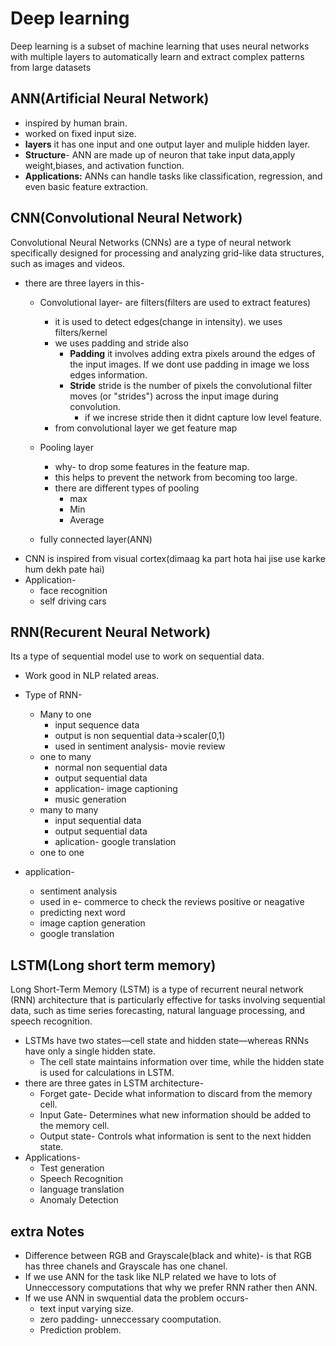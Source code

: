 # Deep learning
Deep learning is a subset of machine learning that uses neural networks with multiple layers to automatically learn and extract complex patterns from large datasets
## ANN(Artificial Neural Network)
* inspired by human brain.
* worked on fixed input size.
* **layers** it has one input and one output layer and muliple hidden layer.
* **Structure**- ANN are made up of neuron that take input data,apply weight,biases, and activation function.
* **Applications:** ANNs can handle tasks like classification, regression, and even basic feature extraction.

## CNN(Convolutional Neural Network)
Convolutional Neural Networks (CNNs) are a type of neural network specifically designed for processing and analyzing grid-like data structures, such as images and videos.
* there are three layers in this-
    * Convolutional layer- are filters(filters are used to extract features)
        * it is used to detect edges(change in intensity). we uses filters/kernel
        * we uses padding and stride also
             * **Padding** it involves adding extra pixels around the edges of the input images. If we dont use padding in image we loss edges information.
            * **Stride**  stride is the number of pixels the convolutional filter moves (or "strides") across the input image during convolution.
                * if we increse stride then it didnt capture low level feature.
        * from convolutional layer we get feature map
    * Pooling layer
        * why- to drop some features in the feature map.
        * this helps to prevent the network from becoming too large.
        * there are different types of pooling
            * max
            * Min
            * Average

    * fully connected layer(ANN)
* CNN is inspired from visual cortex(dimaag ka part hota hai jise use karke hum dekh pate hai)
* Application-
    * face recognition 
    * self driving cars

## RNN(Recurent Neural Network)
Its a type of sequential model use to work on sequential data.
* Work good in NLP related areas.
* Type of RNN-
    * Many to one
        * input sequence data
        * output is non sequential data->scaler(0,1)
        * used in sentiment analysis- movie review
    * one to many
        * normal non sequential data
        * output sequential data
        * application- image captioning
        * music generation
    * many to many
        * input sequential data
        * output sequential data
        * aplication- google translation
    * one to one 


* application-
    * sentiment analysis
    * used in e- commerce to check the reviews positive or neagative
    * predicting next word
    * image caption generation
    * google translation

## LSTM(Long short term memory)
Long Short-Term Memory (LSTM) is a type of recurrent neural network (RNN) architecture that is particularly effective for tasks involving sequential data, such as time series forecasting, natural language processing, and speech recognition.
* LSTMs have two states—cell state and hidden state—whereas RNNs have only a single hidden state.
    * The cell state maintains information over time, while the hidden state is used for calculations in LSTM.
* there are three gates in LSTM architecture-
    * Forget gate- Decide what information to discard from the memory cell.
    * Input Gate- Determines what new information should be added to the memory cell.
    * Output state- Controls what information is sent to the next hidden state.
* Applications- 
    * Test generation
    * Speech Recognition
    * language translation
    * Anomaly Detection











## extra Notes
* Difference between RGB and Grayscale(black and white)- is that RGB has three chanels and Grayscale has one chanel.
* If we use ANN for the task like NLP related we have to lots of Unneccessory computations that why we prefer RNN rather then ANN.
* If we use ANN in swquential data the problem occurs-
    * text input varying size.
    * zero padding- unneccessary coomputation.
    * Prediction problem.